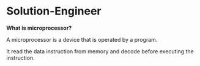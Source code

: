 # Solution-Engineer

<div>
  <b>What is microprocessor?</b>
  <p>A microprocessor is a device that is operated by a program.</p>
  <p>It read the data instruction from memory and decode before executing the instruction.</p>
</div>

